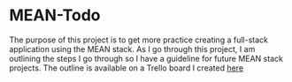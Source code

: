 # MEAN-Todo

The purpose of this project is to get more practice creating a full-stack application using the MEAN stack.  As I go through this project, I am outlining the steps I go through so I have a guideline for future MEAN stack projects.  The outline is available on a Trello board I created [here](https://trello.com/b/WIzAMmMx/mean-stack-checklist)